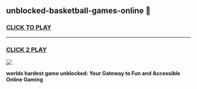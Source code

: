 
## unblocked-basketball-games-online 👋
<h3>
<a href="https://premium.freeplayer.one?title=unblocked-basketball-games-online&ref=14F">CLICK TO PLAY</a></h3>
<hr>

<h3>
<a href="https://premium.freeplayer.one?title=unblocked-basketball-games-online&ref=14F">CLICK 2 PLAY</a>
  
</h3>

<a href="https://premium.freeplayer.one?title=unblocked-basketball-games-online&ref=12F/"><img src="https://clearcache.store/games.png"></a>


**worlds hardest game unblocked: Your Gateway to Fun and Accessible Online Gaming**
